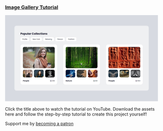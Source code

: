 ### [Image Gallery Tutorial]('https://www.youtube.com/watch?v=m8aP9cjInYU')

![](./thumbnail.jpg)

Click the title above to watch the tutorial on YouTube.
Download the assets here and follow the step-by-step tutorial to create this project yourself!

Support me by [becoming a patron]('https://patreon.com/egator')
